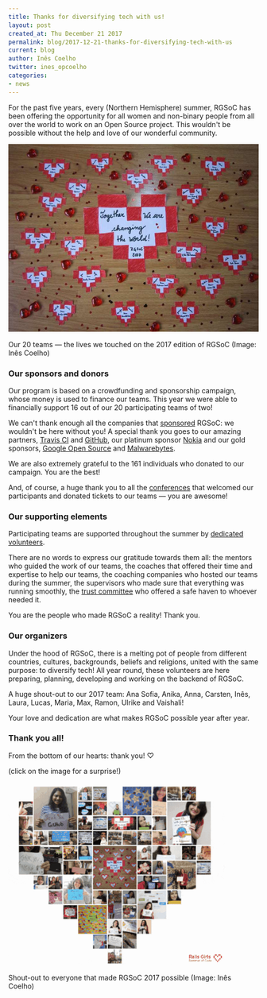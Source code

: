 ```yaml
---
title: Thanks for diversifying tech with us!
layout: post
created_at: Thu December 21 2017
permalink: blog/2017-12-21-thanks-for-diversifying-tech-with-us
current: blog
author: Inês Coelho
twitter: ines_opcoelho
categories:
- news
---
```


For the past five years, every (Northern Hemisphere) summer, RGSoC has been offering the opportunity for all women and non-binary people from all over the world to work on an Open Source project. This wouldn't be possible without the help and love of our wonderful community. 

![Together we are changing the world!](/img/blog/2017/2017-12-12-change-the-world.jpg)
<div class="image-credits">Our 20 teams — the lives we touched on the 2017 edition of RGSoC (Image: Inês Coelho)</div>

### Our sponsors and donors

Our program is based on a crowdfunding and sponsorship campaign, whose money is used to finance our teams. This year we were able to financially support 16 out of our 20 participating teams of two! 

We can't thank enough all the companies that [sponsored](https://railsgirlssummerofcode.org/sponsors/) RGSoC: we wouldn't be here without you! A special thank you goes to our amazing partners, [Travis CI](https://travis-ci.com/) and [GitHub](https://github.com/), our platinum sponsor [Nokia](https://www.nokia.com) and our gold sponsors, [Google Open Source](https://opensource.google.com/) and [Malwarebytes](https://www.malwarebytes.com/). 

We are also extremely grateful to the 161 individuals who donated to our campaign. You are the best! 

And, of course, a huge thank you to all the [conferences](https://railsgirlssummerofcode.org/students/conferences/#conferences) that welcomed our participants and donated tickets to our teams — you are awesome!

### Our supporting elements

Participating teams are supported throughout the summer by [dedicated volunteers](https://railsgirlssummerofcode.org/about/team). 

There are no words to express our gratitude towards them all: the mentors who guided the work of our teams, the coaches that offered their time and expertise to help our teams, the coaching companies who hosted our teams during the summer, the supervisors who made sure that everything was running smoothly, the [trust committee](https://railsgirlssummerofcode.org/about/code-of-conduct/#contact) who offered a safe haven to whoever needed it. 

You are the people who made RGSoC a reality! Thank you.

### Our organizers

Under the hood of RGSoC, there is a melting pot of people from different countries, cultures, backgrounds, beliefs and religions, united with the same purpose: to diversify tech! All year round, these volunteers are here preparing, planning, developing and working on the backend of RGSoC. 

A huge shout-out to our 2017 team: Ana Sofia, Anika, Anna, Carsten, Inês, Laura, Lucas, Maria, Max, Ramon, Ulrike and Vaishali! 

Your love and dedication are what makes RGSoC possible year after year.

### Thank you all!

From the bottom of our hearts: thank you! &#x2661;

(click on the image for a surprise!)
[![Thank you all](/img/blog/2017/2017-12-12-thankyou.gif)](https://railsgirlssummerofcode.org/thank-you-2017)
<div class="image-credits">Shout-out to everyone that made RGSoC 2017 possible (Image: Inês Coelho)</div>
